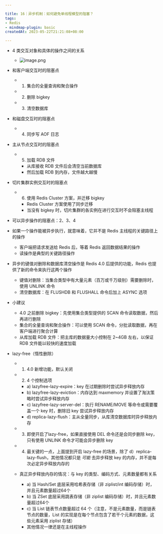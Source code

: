 ```yaml
---

title: 16｜异步机制：如何避免单线程模型的阻塞？
tags:
- Redis
- mindmap-plugin: basic
createdAt: 2023-05-22T21:21:08+08:00

---
```


- 4 类交互对象和具体的操作之间的关系
  - ![image.png](https://cdn.jsdelivr.net/gh/11ze/static/images/redis-16-1.png)

- 和客户端交互时的阻塞点

  - 1. 集合的全量查询和聚合操作
  - 2. 删除 bigkey
  - 3. 清空数据库

- 和磁盘交互时的阻塞点

  - 4. 同步写 AOF 日志

- 主从节点交互时的阻塞点

  - 5. 加载 RDB 文件

    - 从库接收 RDB 文件后会清空当前数据库
    - 然后加载 RDB 到内存，文件越大越慢

- 切片集群实例交互时的阻塞点

  - 6. 使用 Redis Cluster 方案，并迁移 bigkey

    - Redis Cluster 方案使用了同步迁移
    - 当没有 bigkey 时，切片集群的各实例在进行交互时不会阻塞主线程

- 可以异步操作的阻塞点：2、3、4
- 如果一个操作能被异步执行，就意味着，它并不是 Redis 主线程的关键路径上的操作

  - 客户端把请求发送给 Redis 后，等着 Redis 返回数据结果的操作
  - 读操作是典型的关键路径操作

- 异步的键值对删除和数据库清空操作是 Redis 4.0 后提供的功能，Redis 也提供了新的命令来执行这两个操作

  - 键值对删除：当集合类型中有大量元素（百万或千万级别）需要删除时，使用 UNLINK 命令
  - 清空数据库：在 FLUSHDB 和 FLUSHALL 命令后加上 ASYNC 选项

- 小建议

  - 4.0 之前删除 bigkey：先使用集合类型提供的 SCAN 命令读取数据，然后再进行删除
  - 集合的全量查询和聚合操作：可以使用 SCAN 命令，分批读取数据，再在客户端进行聚合计算
  - 从库加载 RDB 文件：把主库的数据量大小控制在 2~4GB 左右，以保证 RDB 文件能以较快的速度加载

- lazy-free（惰性删除）

  - 1. 4.0 新增功能，默认关闭
  - 2. 4 个控制选项

    - a) lazyfree-lazy-expire：key 在过期删除时尝试异步释放内存
    - b) lazyfree-lazy-eviction：内存达到 maxmemory 并设置了淘汰策略时尝试异步释放内存
    - c) lazyfree-lazy-server-del：执行 RENAME/MOVE 等命令或需要覆盖一个 key 时，删除旧 key 尝试异步释放内存
    - d) replica-lazy-flush：主从全量同步，从库清空数据库时异步释放内存

  - 3. 即使开启了lazy-free，如果直接使用 DEL 命令还是会同步删除 key，只有使用 UNLINK 命令才可能会异步删除 key
  - 4. 最关键的一点，上面提到开启 lazy-free 的场景，除了 d）replica-lazy-flush，其他情况都只是 *可能* 去异步释放 key 的内存，并不是每次必定异步释放内存的
  - 真正异步释放内存的情况：与 key 的类型、编码方式、元素数量都有关系

    - a) 当 Hash/Set 底层采用哈希表存储（非 ziplist/int 编码存储）时，并且元素数量超过64个
    - b) 当 ZSet 底层采用跳表存储（非 ziplist 编码存储）时，并且元素数量超过64个
    - c) 当 List 链表节点数量超过 64 个（注意，不是元素数量，而是链表节点的数量，List 的实现是在每个节点包含了若干个元素的数据，这些元素采用 ziplist 存储）
    - 其他情况一律还是在主线程操作
